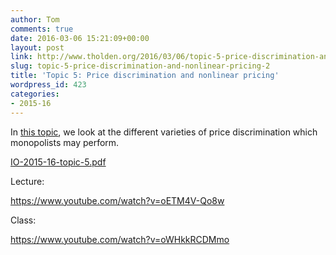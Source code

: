 ```yaml
---
author: Tom
comments: true
date: 2016-03-06 15:21:09+00:00
layout: post
link: http://www.tholden.org/2016/03/06/topic-5-price-discrimination-and-nonlinear-pricing-2/
slug: topic-5-price-discrimination-and-nonlinear-pricing-2
title: 'Topic 5: Price discrimination and nonlinear pricing'
wordpress_id: 423
categories:
- 2015-16
---
```


In [this topic](http://www.tholden.org/wp-content/uploads/2016/03/IO-2015-16-topic-5.pdf), we look at the different varieties of price discrimination which monopolists may perform.






[IO-2015-16-topic-5.pdf](http://www.tholden.org/wp-content/uploads/2016/03/IO-2015-16-topic-5.pdf)






Lecture:

https://www.youtube.com/watch?v=oETM4V-Qo8w

Class:

https://www.youtube.com/watch?v=oWHkkRCDMmo
